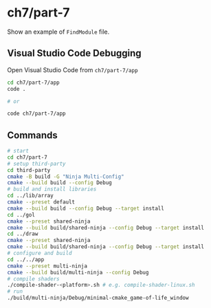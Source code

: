 # ch7/part-7

Show an example of `FindModule` file.

## Visual Studio Code Debugging

Open Visual Studio Code from `ch7/part-7/app`

```bash
cd ch7/part-7/app
code .

# or

code ch7/part-7/app
```

## Commands

```bash
# start
cd ch7/part-7
# setup third-party
cd third-party
cmake -B build -G "Ninja Multi-Config"
cmake --build build --config Debug
# build and install libraries
cd ../lib/array
cmake --preset default
cmake --build build --config Debug --target install
cd ../gol
cmake --preset shared-ninja
cmake --build build/shared-ninja --config Debug --target install
cd ../draw
cmake --preset shared-ninja
cmake --build build/shared-ninja --config Debug --target install
# configure and build
cd ../../app
cmake --preset multi-ninja
cmake --build build/multi-ninja --config Debug
# compile shaders
./compile-shader-<platform>.sh # e.g. compile-shader-linux.sh
# run
./build/multi-ninja/Debug/minimal-cmake_game-of-life_window
```
